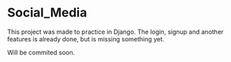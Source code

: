 # Social_Media

This project was made to practice in Django. The login, signup and another features is already done, but is missing something yet.

Will be commited soon.
